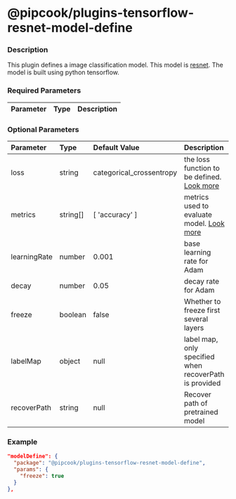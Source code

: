 # @pipcook/plugins-tensorflow-resnet-model-define

### Description

This plugin defines a image classification model. This model is [resnet](https://arxiv.org/abs/1512.03385). The model is built using python tensorflow.

### Required Parameters

| Parameter | Type | Description |
|:----------|:-----|:------------|


### Optional Parameters

| Parameter | Type | Default Value | Description |
|:----------|:-----|:------|:-----|
|loss|string|categorical_crossentropy|the loss function to be defined. [Look more](https://www.tensorflow.org/api_docs/python/tf/keras/losses)|
|metrics|string[]|[ 'accuracy' ]|metrics used to evaluate model. [Look more](https://www.tensorflow.org/api_docs/python/tf/keras/metrics)|
|learningRate|number|0.001|base learning rate for Adam|
|decay|number|0.05|decay rate for Adam|
|freeze|boolean|false|Whether to freeze first several layers|
|labelMap|object|null|label map, only specified when recoverPath is provided|
|recoverPath|string|null|Recover path of pretrained model|


### Example
```json
"modelDefine": {
  "package": "@pipcook/plugins-tensorflow-resnet-model-define",
  "params": {
    "freeze": true
  }
},
```
